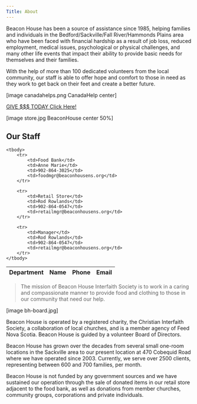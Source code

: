 ```yaml
---
Title: About
---
```

Beacon House has been a source of assistance since 1985, helping families and individuals in the Bedford/Sackville/Fall River/Hammonds Plains area who have been faced with financial hardship as a result of job loss, reduced employment, medical issues, psychological or physical challenges, and many other life events that impact their ability to provide basic needs for themselves and their families.

With the help of more than 100 dedicated volunteers from the local community, our staff is able to offer hope and comfort to those in need as they work to get back on their feet and create a better future.



[image canadahelps.png CanadaHelp center]

[GIVE $$$ TODAY Click Here!](https://www.canadahelps.org/en/charities/beacon-house-interfaith-society/?mprompt=1)


[image store.jpg BeaconHouse center 50%]

## Our Staff

<table class="">
	<thead class="">
		<tr>
			<th>Department</th>
			<th>Name</th>
			<th>Phone</th>
			<th>Email</th>
		</tr>
	</thead>
	
	<tbody>
		<tr>
			<td>Food Bank</td>
			<td>Anne Marie</td>
			<td>902-864-3025</td>
			<td>foodmgr@beaconhousens.org</td>
		</tr>
		
		<tr>
			<td>Retail Store</td>
			<td>Rod Rowlands</td>
			<td>902-864-0547</td>
			<td>retailmgr@beaconhousens.org</td>
		</tr>
		
		<tr>
			<td>Manager</td>
			<td>Rod Rowlands</td>
			<td>902-864-0547</td>
			<td>retailmgr@beaconhousens.org</td>
		</tr>
	</tbody>
</table>

> The mission of Beacon House Interfaith Society is to work in a caring and compassionate manner to provide food and clothing to those in our community that need our help.

[image bh-board.jpg]

Beacon House is operated by a registered charity, the Christian Interfaith Society, a collaboration of local churches, and is a member agency of Feed Nova Scotia. Beacon House is guided by a volunteer Board of Directors.

Beacon House has grown over the decades from several small one-room locations in the Sackville area to our present location at 470 Cobequid Road where we have operated since 2003. Currently, we serve over 2500 clients, representing between 600 and 700 families, per month.

Beacon House is not funded by any government sources and we have sustained our operation through the sale of donated items in our retail store adjacent to the food bank, as well as donations from member churches, community groups, corporations and private individuals.

